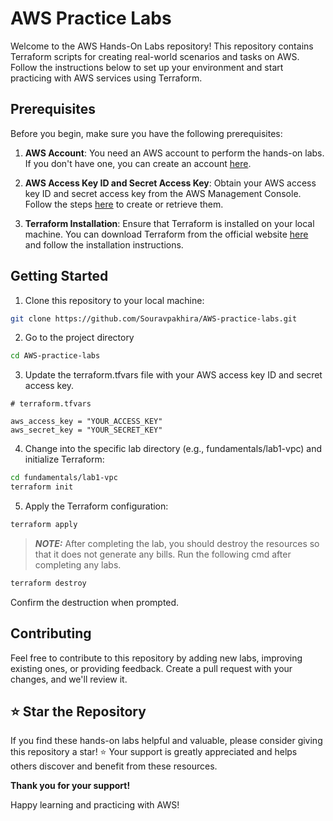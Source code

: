 # AWS Practice Labs

Welcome to the AWS Hands-On Labs repository! This repository contains Terraform scripts for creating real-world scenarios and tasks on AWS. Follow the instructions below to set up your environment and start practicing with AWS services using Terraform.


## Prerequisites

Before you begin, make sure you have the following prerequisites:

1. **AWS Account**: You need an AWS account to perform the hands-on labs. If you don't have one, you can create an account [here](https://aws.amazon.com/).

2. **AWS Access Key ID and Secret Access Key**: Obtain your AWS access key ID and secret access key from the AWS Management Console. Follow the steps [here](https://docs.aws.amazon.com/general/latest/gr/aws-sec-cred-types.html#access-keys-and-secret-access-keys) to create or retrieve them.

3. **Terraform Installation**: Ensure that Terraform is installed on your local machine. You can download Terraform from the official website [here](https://www.terraform.io/downloads.html) and follow the installation instructions.
## Getting Started

1. Clone this repository to your local machine:

 ```bash
git clone https://github.com/Souravpakhira/AWS-practice-labs.git
```

2. Go to the project directory

 ```bash
cd AWS-practice-labs
```

3. Update the terraform.tfvars file with your AWS access key ID and secret access key.

```hcl
# terraform.tfvars

aws_access_key = "YOUR_ACCESS_KEY"
aws_secret_key = "YOUR_SECRET_KEY"
```

4. Change into the specific lab directory (e.g., fundamentals/lab1-vpc) and initialize Terraform:

```bash
cd fundamentals/lab1-vpc
terraform init
```

5. Apply the Terraform configuration:

```bash
terraform apply
```
> **_NOTE:_** After completing the lab, you should destroy the resources so that it does not generate any bills. Run the following cmd after completing any labs.

```bash
terraform destroy
```
Confirm the destruction when prompted.


## Contributing

Feel free to contribute to this repository by adding new labs, improving existing ones, or providing feedback. Create a pull request with your changes, and we'll review it.

## ⭐ Star the Repository

If you find these hands-on labs helpful and valuable, please consider giving this repository a star! ⭐ Your support is greatly appreciated and helps others discover and benefit from these resources.

**Thank you for your support!**

Happy learning and practicing with AWS!


